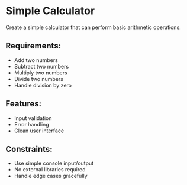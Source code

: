 # Simple Calculator

Create a simple calculator that can perform basic arithmetic operations.

## Requirements:
- Add two numbers
- Subtract two numbers  
- Multiply two numbers
- Divide two numbers
- Handle division by zero

## Features:
- Input validation
- Error handling
- Clean user interface

## Constraints:
- Use simple console input/output
- No external libraries required
- Handle edge cases gracefully 